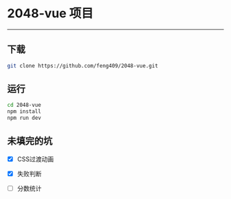 # 2048-vue 项目
-----
## 下载

```bash
git clone https://github.com/feng409/2048-vue.git
```

## 运行

```bash
cd 2048-vue
npm install
npm run dev
```

## 未填完的坑

- [x] CSS过渡动画
- [x] 失败判断
- [ ] 分数统计

